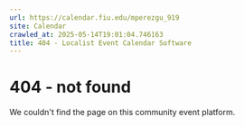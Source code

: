 ```yaml
---
url: https://calendar.fiu.edu/mperezgu_919
site: Calendar
crawled_at: 2025-05-14T19:01:04.746163
title: 404 - Localist Event Calendar Software
---
```


# 404 - not found
We couldn't find the page on this community event platform.
